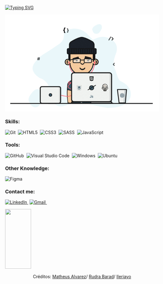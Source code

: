 [![Typing SVG](https://readme-typing-svg.herokuapp.com/?color=49664f&size=35&center=true&vCenter=true&width=1000&lines=HELLO,+MY+NAME+is+Samuel+Correia+Araujo;I'm+18+years+old;I'm+from+Brazil,+SP;I+study+web+programming;Be+Welcome!+:%29)](https://git.io/typing-svg)

 <div align="center">
     <img align="center" src="https://github.com/samupapati/samupapati/blob/main/gif.gif"/>
 </div>

### Skills:
![Git](https://img.shields.io/badge/git-%23F05033.svg?style=for-the-badge&logo=git&logoColor=white&labelColor=ff6f00&color=000)&nbsp;
![HTML5](https://img.shields.io/badge/html5-%23E34F26.svg?style=for-the-badge&logo=html5&logoColor=white)&nbsp;
![CSS3](https://img.shields.io/badge/css3-%231572B6.svg?style=for-the-badge&logo=css3&logoColor=white)&nbsp;
![SASS](https://img.shields.io/badge/SASS-hotpink.svg?style=for-the-badge&logo=SASS&logoColor=white)&nbsp;
![JavaScript](https://img.shields.io/badge/-JavaScript-0D1117?style=for-the-badge&logo=javascript&labelColor=0D1117&textColor=0D1117)&nbsp;
<!-- ![React.js](https://img.shields.io/badge/-React.js-0D1117?style=for-the-badge&logo=react&labelColor=0D1117)&nbsp; -->


### Tools:
![GitHub](https://img.shields.io/badge/-GitHub-0D1117?style=for-the-badge&logo=github&labelColor=0D1117)&nbsp;
![Visual Studio Code](https://img.shields.io/badge/Visual%20Studio%20Code-0078d7.svg?style=for-the-badge&logo=visual-studio-code&logoColor=white)&nbsp;
![Windows](https://img.shields.io/badge/Windows-0078D6?style=for-the-badge&logo=windows&logoColor=white)&nbsp;
![Ubuntu](https://img.shields.io/badge/Ubuntu-E95420?style=for-the-badge&logo=ubuntu&logoColor=white)

### Other Knowledge:
![Figma](https://img.shields.io/badge/figma-%23F24E1E.svg?style=for-the-badge&logo=figma&logoColor=white)&nbsp;

### Contact me:
<a href="https://www.linkedin.com/in/samuelcorreiaaraujo/" target="_blank">![LinkedIn](https://img.shields.io/badge/linkedin-%230077B5.svg?style=for-the-badge&logo=linkedin&logoColor=white)&nbsp;</a>
<a href="mailto:samuel.cor.araujo@gmail.com" target="_blank">![Gmail](https://img.shields.io/badge/Gmail-D14836?style=for-the-badge&logo=gmail&logoColor=white)&nbsp;</a>

 
 <img width="41%" height="195px" src="https://github-readme-stats.vercel.app/api/top-langs/?username=samupapati&layout=compact&hide_border=true&title_color=00bfbf&text_color=00bfbf&bg_color=0d1117" />
</div>

 <div align="center">
     <p>Créditos:
         <a href="https://github.com/MthAlvarez">Matheus Alvarez</a>/
         <a href="https://github.com/rudrabarad">Rudra Barad</a>/
         <a href="https://github.com/Ileriayo">Ileriayo</a>
     </p>
 </div>
